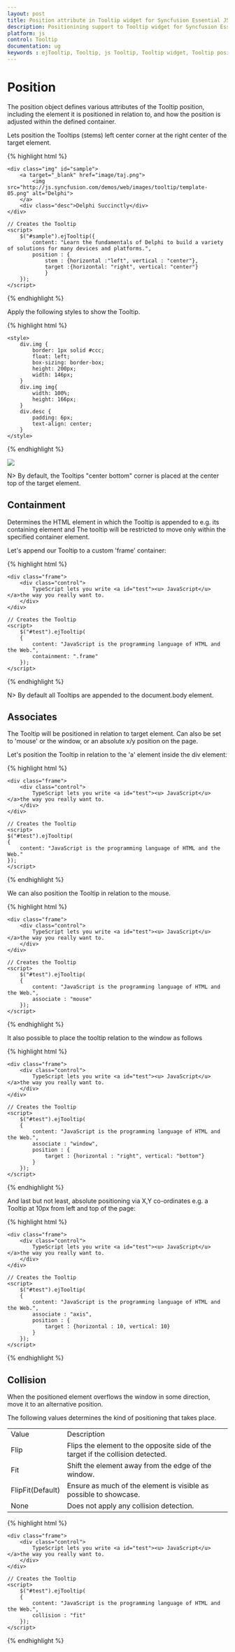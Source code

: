 ```yaml
---
layout: post
title: Position attribute in Tooltip widget for Syncfusion Essential JS
description: Positionining support to Tooltip widget for Syncfusion Essential JS
platform: js
control: Tooltip
documentation: ug
keywords : ejTooltip, Tooltip, js Tooltip, Tooltip widget, Tooltip position, Tooltip collision
---
```


# Position

The position object defines various attributes of the Tooltip position, including the element it is positioned in relation to, and how the position is adjusted within the defined container.

Lets position the Tooltips (stems) left center corner at the right center of the target element.

{% highlight html %}
 
    <div class="img" id="sample">
        <a target="_blank" href="image/taj.png">
            <img src="http://js.syncfusion.com/demos/web/images/tooltip/template-05.png" alt="Delphi">
        </a>
        <div class="desc">Delphi Succinctly</div>
    </div>
 
    // Creates the Tooltip
    <script>
        $("#sample").ejTooltip({
            content: "Learn the fundamentals of Delphi to build a variety of solutions for many devices and platforms.",
            position : {
                stem : {horizontal :"left", vertical : "center"},
                target :{horizontal: "right", vertical: "center"}
                }
        });
    </script>
    
{% endhighlight %}

Apply the following styles to show the Tooltip.

{% highlight html %}

    <style>
        div.img {
            border: 1px solid #ccc;
            float: left;
            box-sizing: border-box;
            height: 200px;
            width: 146px;
        }
        div.img img{
            width: 100%;
            height: 166px;
        }
        div.desc {
            padding: 6px;
            text-align: center;
        }
    </style>
    
{% endhighlight %}

![](Position_images/position.png)

N> By default, the Tooltips "center bottom" corner is placed at the center top of the target element.

## Containment 

Determines the HTML element in which the Tooltip is appended to e.g. its containing element and The tooltip will be restricted to move only within the specified container element.

Let's append our Tooltip to a custom 'frame' container:

{% highlight html %}
 
    <div class="frame">
        <div class="control">
            TypeScript lets you write <a id="test"><u> JavaScript</u> </a>the way you really want to.
        </div>
    </div>

    // Creates the Tooltip
    <script>
        $("#test").ejTooltip(
        {
            content: "JavaScript is the programming language of HTML and the Web.",
            containment: ".frame"
        });
    </script>
    
{% endhighlight %}

N> By default all Tooltips are appended to the document.body element.

## Associates 

 The Tooltip will be positioned in relation to target element. Can also be set to 'mouse' or the window, or an absolute x/y position on the page.
 
 Let's position the Tooltip in relation to the 'a' element inside the div element:
 
 {% highlight html %}
 
    <div class="frame">
        <div class="control">
            TypeScript lets you write <a id="test"><u> JavaScript</u> </a>the way you really want to.
        </div>
    </div>

    // Creates the Tooltip
    <script>
    $("#test").ejTooltip(
    {
        content: "JavaScript is the programming language of HTML and the Web."
    });
    </script>
    
{% endhighlight %}
 
We can also position the Tooltip in relation to the mouse.
 
{% highlight html %}
 
    <div class="frame">
        <div class="control">
            TypeScript lets you write <a id="test"><u> JavaScript</u> </a>the way you really want to.
        </div>
    </div>

    // Creates the Tooltip
    <script>
        $("#test").ejTooltip(
        {
            content: "JavaScript is the programming language of HTML and the Web.",
            associate : "mouse"
        });
    </script>
    
{% endhighlight %}

It also possible to place the tooltip relation to the window as follows

{% highlight html %}
 
    <div class="frame">
        <div class="control">
            TypeScript lets you write <a id="test"><u> JavaScript</u> </a>the way you really want to.
        </div>
    </div>

    // Creates the Tooltip
    <script>
        $("#test").ejTooltip(
        {
            content: "JavaScript is the programming language of HTML and the Web.",
            associate : "window",
            position : {
                target : {horizontal : "right", vertical: "bottom"}
            }
        });
    </script>
    
{% endhighlight %}
    
And last but not least, absolute positioning via X,Y co-ordinates e.g. a Tooltip at 10px from left and top of the page:

{% highlight html %}
 
    <div class="frame">
        <div class="control">
            TypeScript lets you write <a id="test"><u> JavaScript</u> </a>the way you really want to.
        </div>
    </div>

    // Creates the Tooltip
    <script>
        $("#test").ejTooltip(
        {
            content: "JavaScript is the programming language of HTML and the Web.",
            associate : "axis",
            position : {
                target : {horizontal : 10, vertical: 10}
            }
        });
    </script>
    
{% endhighlight %}

## Collision 

When the positioned element overflows the window in some direction, move it to an alternative position. 

The following values determines the kind of positioning that takes place.

<table>
<tr>
<td>
Value<br/></td><td>
Description<br/></td></tr>
<tr>
<td>
Flip<br/></td><td>
Flips the element to the opposite side of the target if the collision detected.<br/></td></tr>
<tr>
<td>
Fit<br/></td><td>
Shift the element away from the edge of the window.<br/></td></tr>
<tr>
<td>
FlipFit(Default)<br/></td><td>
Ensure as much of the element is visible as possible to showcase.<br/></td></tr>
<tr>
<td>
None<br/></td><td>
Does not apply any collision detection.<br/></td></tr>
</table>

{% highlight html %}
 
    <div class="frame">
        <div class="control">
            TypeScript lets you write <a id="test"><u> JavaScript</u> </a>the way you really want to.
        </div>
    </div>

    // Creates the Tooltip
    <script>
        $("#test").ejTooltip(
        {
            content: "JavaScript is the programming language of HTML and the Web.",
            collision : "fit"
        });
    </script>
    
{% endhighlight %}